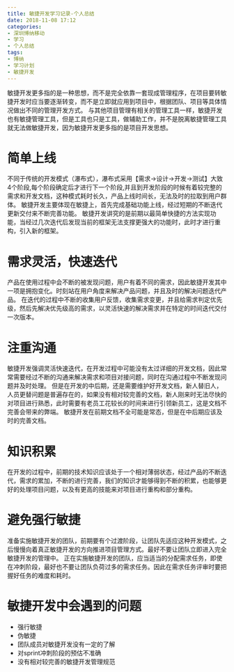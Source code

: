 ```yaml
---
title: 敏捷开发学习记录-个人总结
date: 2018-11-08 17:12
categories:
- 深圳博纳移动
- 学习
- 个人总结
tags: 
- 博纳
- 学习计划
- 敏捷开发
---
```


敏捷开发更多指的是一种思想，而不是完全依靠一套现成管理程序，在项目要转敏捷开发时应当要逐渐转变，而不是立即就应用到项目中，根据团队、项目等具体情况做出不同的管理开发方式。
与其他项目管理有相关的管理工具一样，敏捷开发也有敏捷管理工具，但是工具也只是工具，做辅助工作，并不是脱离敏捷管理工具就无法做敏捷开发，因为敏捷开发更多指的是项目开发思想。
# 简单上线
不同于传统的开发模式（瀑布式），瀑布式采用【需求->设计->开发->测试】大致4个阶段,每个阶段确定后才进行下一个阶段,并且到开发阶段的时候有着较完整的需求和开发文档，这种模式耗时长久，产品上线时间长，无法及时的拉取到用户群体。
敏捷开发主要体现在敏捷上，首先完成基础功能上线，经过短期的不断迭代更新交付来不断完善功能。
敏捷开发讲究的是前期以最简单快捷的方法实现功能，当经过几次迭代后发现当前的框架无法支撑更强大的功能时，此时才进行重构，引入新的框架。
# 需求灵活，快速迭代
产品在使用过程中会不断的被发现问题，用户有着不同的需求，因此敏捷开发其中一项是拥抱变化。时刻站在用户角度来解决产品问题，并且及时的解决问题迭代产品。
在迭代的过程中不断的收集用户反馈，收集需求变更，并且给需求判定优先级，然后先解决优先级高的需求，以灵活快速的解决需求并在特定的时间迭代交付一次版本。
# 注重沟通
敏捷开发强调灵活快速迭代，在开发过程中可能没有太过详细的开发文档，因此常常需要经过不断的沟通来解决需求和项目对接问题，同时在沟通过程中不断发现问题并及时处理。
但是在开发的中后期，还是需要维护好开发文档，新人替旧人，人员更替问题是普遍存在的，如果没有相对较完善的文档，新人刚来时无法尽快的对项目进行熟悉，此时需要有老员工花较长的时间来进行引领新员工，这是文档不完善会带来的弊端。
敏捷开发在前期文档不全可能是常态，但是在中后期应该及时的完善文档。
# 知识积累
在开发的过程中，前期的技术知识应该处于一个相对薄弱状态，经过产品的不断迭代，需求的累加，不断的进行完善，我们的知识才能够得到不断的积累，也能够更好的处理项目问题，以及有更高的技能来对项目进行重构和部分重构。
# 避免强行敏捷
准备实施敏捷开发的团队，前期要有个过渡阶段，让团队先适应这种开发模式，之后慢慢向着真正敏捷开发的方向推进项目管理方式。最好不要让团队立即进入完全敏捷开发的管理中。
正在实施敏捷开发的团队，应当适当的分配需求任务，即使在冲刺阶段，最好也不要让团队负荷过多的需求任务。因此在需求任务评审时要把握好任务的难度和耗时。
# 敏捷开发中会遇到的问题
- 强行敏捷
- 伪敏捷
- 团队成员对敏捷开发没有一定的了解
- 对sprint冲刺阶段的预估不准确
- 没有相对较完善的敏捷开发管理规范




